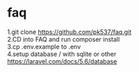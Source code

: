 # faq


1.git clone https://github.com/pk537/faq.git    
2.CD into FAQ and run composer install  
3.cp .env.example to .env   
4.setup database / with sqlite or other https://laravel.com/docs/5.6/database
